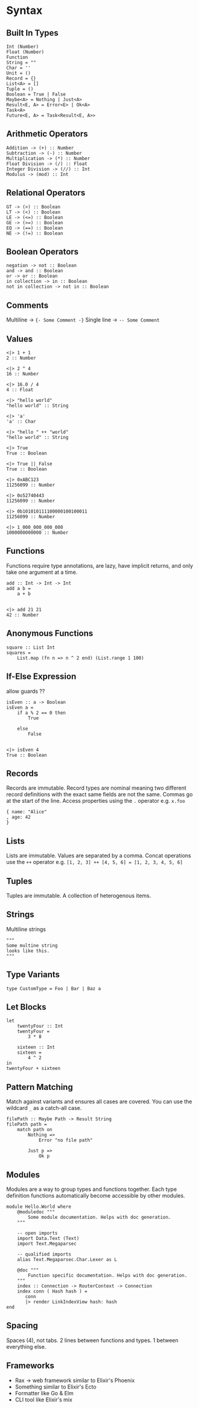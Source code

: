 # Syntax

## Built In Types

```
Int (Number)
Float (Number)
Function
String = ""
Char = ''
Unit = ()
Record = {}
List<A> = []
Tuple = ()
Boolean = True | False
Maybe<A> = Nothing | Just<A>
Result<E, A> = Error<E> | Ok<A>
Task<A>
Future<E, A> = Task<Result<E, A>>
```

## Arithmetic Operators

```
Addition -> (+) :: Number
Subtraction -> (-) :: Number
Multiplication -> (*) :: Number
Float Division -> (/) :: Float
Integer Division -> (//) :: Int
Modulus -> (mod) :: Int
```

## Relational Operators

```
GT -> (>) :: Boolean
LT -> (<) :: Boolean
LE -> (<=) :: Boolean
GE -> (>=) :: Boolean
EQ -> (==) :: Boolean
NE -> (!=) :: Boolean
```

## Boolean Operators

```
negation -> not :: Boolean
and -> and :: Boolean
or -> or :: Boolean
in collection -> in :: Boolean
not in collection -> not in :: Boolean
```

## Comments

Multiline -> `{- Some Comment -}`
Single line -> `-- Some Comment`

## Values

```
<|> 1 + 1
2 :: Number

<|> 2 ^ 4
16 :: Number

<|> 16.0 / 4
4 :: Float

<|> "hello world"
"hello world" :: String

<|> 'a'
'a' :: Char

<|> "hello " ++ "world"
"hello world" :: String

<|> True
True :: Boolean

<|> True || False
True :: Boolean

<|> 0xABC123
11256099 :: Number

<|> 0o52740443
11256099 :: Number

<|> 0b101010111100000100100011
11256099 :: Number

<|> 1_000_000_000_000
1000000000000 :: Number
```

## Functions

Functions require type annotations, are lazy, have implicit returns, and only take one argument at a time.

```
add :: Int -> Int -> Int
add a b =
    a + b


<|> add 21 21
42 :: Number
```

## Anonymous Functions

```
square :: List Int
squares =
    List.map (fn n => n ^ 2 end) (List.range 1 100)
```

## If-Else Expression

allow guards ??

```
isEven :: a -> Boolean
isEven a =
    if a % 2 == 0 then
        True

    else
        False


<|> isEven 4
True :: Boolean
```

## Records

Records are immutable. Record types are nominal meaning two different record definitions with the exact same fields are not the same. Commas go at the start of the line. Access properties using the `.` operator e.g. `x.foo`

```
{ name: "Alice"
, age: 42
}
```

## Lists

Lists are immutable. Values are separated by a comma. Concat operations use the `++` operator e.g. `[1, 2, 3] ++ [4, 5, 6] = [1, 2, 3, 4, 5, 6]`

## Tuples

Tuples are immutable. A collection of heterogenous items.

## Strings

Multiline strings

```
"""
Some multine string
looks like this.
"""
```

## Type Variants

`type CustomType = Foo | Bar | Baz a`

## Let Blocks

```
let
    twentyFour :: Int
    twentyFour =
        3 * 8

    sixteen :: Int
    sixteen =
        4 ^ 2
in
twentyFour + sixteen
```

## Pattern Matching

Match against variants and ensures all cases are covered. You can use the wildcard `_` as a catch-all case.

```
filePath :: Maybe Path -> Result String
filePath path =
    match path on
        Nothing =>
            Error "no file path"

        Just p =>
            Ok p
```

## Modules

Modules are a way to group types and functions together. Each type definition functions automatically become accessible by other modules.

```
module Hello.World where
    @moduledoc """
        Some module documentation. Helps with doc generation.
    """

    -- open imports
    import Data.Text (Text)
    import Text.Megaparsec

    -- qualified imports
    alias Text.Megaparsec.Char.Lexer as L

    @doc """
        Function specific documentation. Helps with doc generation.
    """
    index :: Connection -> RouterContext -> Connection
    index conn ( Hash hash ) =
       conn
       |> render LinkIndexView hash: hash
end
```

## Spacing

Spaces (4), not tabs. 2 lines between functions and types. 1 between everything else.

## Frameworks

- Rax -> web framework similar to Elixir's Phoenix
- Something similar to Elixir's Ecto
- Formatter like Go & Elm
- CLI tool like Elixir's mix
